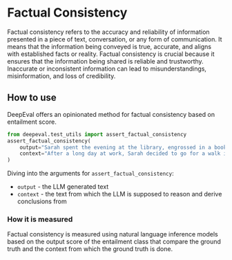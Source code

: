 # Factual Consistency

Factual consistency refers to the accuracy and reliability of information presented in a piece of text, conversation, or any form of communication. It means that the information being conveyed is true, accurate, and aligns with established facts or reality. Factual consistency is crucial because it ensures that the information being shared is reliable and trustworthy. Inaccurate or inconsistent information can lead to misunderstandings, misinformation, and loss of credibility.

## How to use

DeepEval offers an opinionated method for factual consistency based on entailment score.

```python
from deepeval.test_utils import assert_factual_consistency
assert_factual_consistency(
    output="Sarah spent the evening at the library, engrossed in a book.",
    context="After a long day at work, Sarah decided to go for a walk in the park to unwind. She put on her sneakers and grabbed her headphones before heading out. As she strolled along the path, she noticed families having picnics, children playing on the playground, and ducks swimming in the pond."
)
```

Diving into the arguments for `assert_factual_consistency`:

- `output` - the LLM generated text
- `context` - the text from which the LLM is supposed to reason and derive conclusions from

### How it is measured

Factual consistency is measured using natural language inference models based on the output score of the entailment class that compare the ground truth and the context from which the ground truth is done.
